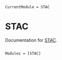 ```@meta
CurrentModule = STAC
```

# STAC

Documentation for [STAC](https://github.com/Alexander-Barth/STAC.jl).

```@index
```

```@autodocs
Modules = [STAC]
```
